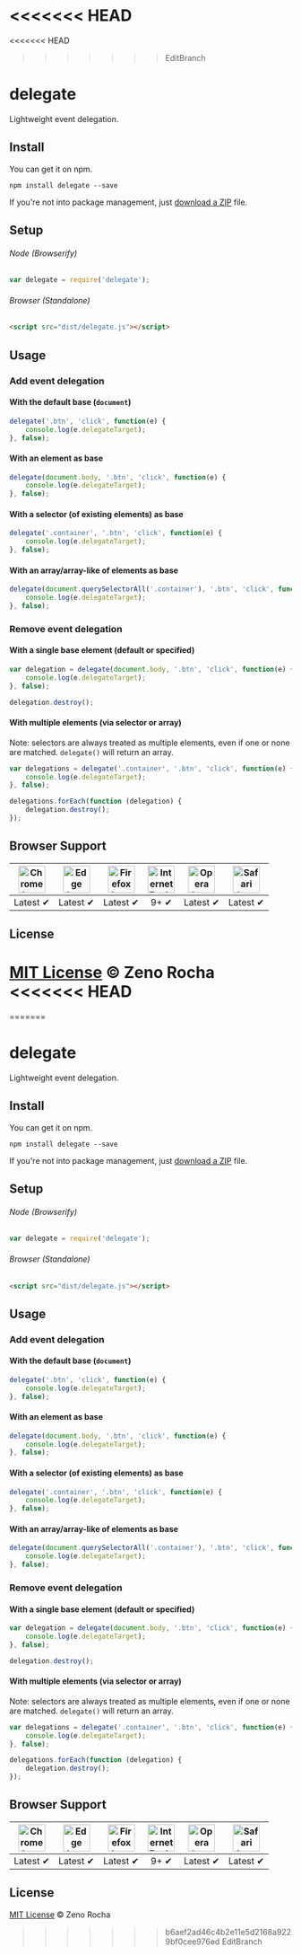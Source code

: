<<<<<<< HEAD
=======
<<<<<<< HEAD
>>>>>>> EditBranch
# delegate

Lightweight event delegation.

## Install

You can get it on npm.

```
npm install delegate --save
```

If you're not into package management, just [download a ZIP](https://github.com/zenorocha/delegate/archive/master.zip) file.

## Setup

###### Node (Browserify)

```js
var delegate = require('delegate');
```

###### Browser (Standalone)

```html
<script src="dist/delegate.js"></script>
```

## Usage

### Add event delegation

#### With the default base (`document`)

```js
delegate('.btn', 'click', function(e) {
    console.log(e.delegateTarget);
}, false);
```

#### With an element as base

```js
delegate(document.body, '.btn', 'click', function(e) {
    console.log(e.delegateTarget);
}, false);
```

#### With a selector (of existing elements) as base

```js
delegate('.container', '.btn', 'click', function(e) {
    console.log(e.delegateTarget);
}, false);
```

#### With an array/array-like of elements as base

```js
delegate(document.querySelectorAll('.container'), '.btn', 'click', function(e) {
    console.log(e.delegateTarget);
}, false);
```

### Remove event delegation

#### With a single base element (default or specified)

```js
var delegation = delegate(document.body, '.btn', 'click', function(e) {
    console.log(e.delegateTarget);
}, false);

delegation.destroy();
```

#### With multiple elements (via selector or array)

Note: selectors are always treated as multiple elements, even if one or none are matched. `delegate()` will return an array.

```js
var delegations = delegate('.container', '.btn', 'click', function(e) {
    console.log(e.delegateTarget);
}, false);

delegations.forEach(function (delegation) {
    delegation.destroy();
});
```

## Browser Support

| <img src="https://clipboardjs.com/assets/images/chrome.png" width="48px" height="48px" alt="Chrome logo"> | <img src="https://clipboardjs.com/assets/images/edge.png" width="48px" height="48px" alt="Edge logo"> | <img src="https://clipboardjs.com/assets/images/firefox.png" width="48px" height="48px" alt="Firefox logo"> | <img src="https://clipboardjs.com/assets/images/ie.png" width="48px" height="48px" alt="Internet Explorer logo"> | <img src="https://clipboardjs.com/assets/images/opera.png" width="48px" height="48px" alt="Opera logo"> | <img src="https://clipboardjs.com/assets/images/safari.png" width="48px" height="48px" alt="Safari logo"> |
|:---:|:---:|:---:|:---:|:---:|:---:|
| Latest ✔ | Latest ✔ | Latest ✔ | 9+ ✔ | Latest ✔ | Latest ✔ |

## License

[MIT License](http://zenorocha.mit-license.org/) © Zeno Rocha
<<<<<<< HEAD
=======
=======
# delegate

Lightweight event delegation.

## Install

You can get it on npm.

```
npm install delegate --save
```

If you're not into package management, just [download a ZIP](https://github.com/zenorocha/delegate/archive/master.zip) file.

## Setup

###### Node (Browserify)

```js
var delegate = require('delegate');
```

###### Browser (Standalone)

```html
<script src="dist/delegate.js"></script>
```

## Usage

### Add event delegation

#### With the default base (`document`)

```js
delegate('.btn', 'click', function(e) {
    console.log(e.delegateTarget);
}, false);
```

#### With an element as base

```js
delegate(document.body, '.btn', 'click', function(e) {
    console.log(e.delegateTarget);
}, false);
```

#### With a selector (of existing elements) as base

```js
delegate('.container', '.btn', 'click', function(e) {
    console.log(e.delegateTarget);
}, false);
```

#### With an array/array-like of elements as base

```js
delegate(document.querySelectorAll('.container'), '.btn', 'click', function(e) {
    console.log(e.delegateTarget);
}, false);
```

### Remove event delegation

#### With a single base element (default or specified)

```js
var delegation = delegate(document.body, '.btn', 'click', function(e) {
    console.log(e.delegateTarget);
}, false);

delegation.destroy();
```

#### With multiple elements (via selector or array)

Note: selectors are always treated as multiple elements, even if one or none are matched. `delegate()` will return an array.

```js
var delegations = delegate('.container', '.btn', 'click', function(e) {
    console.log(e.delegateTarget);
}, false);

delegations.forEach(function (delegation) {
    delegation.destroy();
});
```

## Browser Support

| <img src="https://clipboardjs.com/assets/images/chrome.png" width="48px" height="48px" alt="Chrome logo"> | <img src="https://clipboardjs.com/assets/images/edge.png" width="48px" height="48px" alt="Edge logo"> | <img src="https://clipboardjs.com/assets/images/firefox.png" width="48px" height="48px" alt="Firefox logo"> | <img src="https://clipboardjs.com/assets/images/ie.png" width="48px" height="48px" alt="Internet Explorer logo"> | <img src="https://clipboardjs.com/assets/images/opera.png" width="48px" height="48px" alt="Opera logo"> | <img src="https://clipboardjs.com/assets/images/safari.png" width="48px" height="48px" alt="Safari logo"> |
|:---:|:---:|:---:|:---:|:---:|:---:|
| Latest ✔ | Latest ✔ | Latest ✔ | 9+ ✔ | Latest ✔ | Latest ✔ |

## License

[MIT License](http://zenorocha.mit-license.org/) © Zeno Rocha
>>>>>>> b6aef2ad46c4b2e11e5d2168a9229bf0cee976ed
>>>>>>> EditBranch
